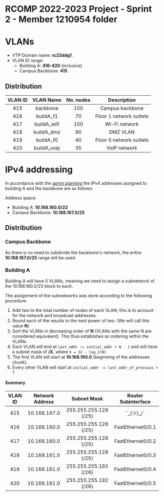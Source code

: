 RCOMP 2022-2023 Project - Sprint 2 - Member 1210954 folder
==========================================================

# VLANs

- VTP Domain name: **rc23ddg1**.
- VLAN ID range:
    + Building A: **416-420** (inclusive)
    + Campus Backbone: **415**

## Distribution

| VLAN ID   | VLAN Name     | No. nodes | Description               |
|:---------:|:-------------:|:---------:|:-------------------------:|
| 415       | backbone      | 100       | Campus backbone           |
| 416       | buildA_f1     | 70        | Floor 1 network outlets   |
| 417       | buildA_wifi   | 100       | Wi-Fi network             |
| 418       | buildA_dmz    | 90        | DMZ VLAN                  |
| 419       | buildA_f0     | 40        | Floor 0 network outlets   |
| 420       | buildA_voip   | 35        | VoIP network              |


# IPv4 addressing

In accordance with the [sprint planning](../planning.md) the IPv4 addresses assigned
to building A and the backbone are as follows:

Address space:
- Building A: **10.168.160.0/23**
- Campus Backbone: **10.168.167.0/25**

## Distribution

### Campus Backbone
As there is no need to subdivide the backbone's network, the entire **10.168.167.0/25** range
will be used.

### Building A
Building A will have 5 VLANs, meaning we need to assign a subnetwork of the 10.168.160.0/23
block to each.

The assignment of the subnetworks was done according to the following procedure:

1. Add two to the total number of nodes of each VLAN; this is to account for the
network and broadcast addresses.
2. Round each of the results to the next power of two. (We will call this value **N**)
3. Sort the VLANs in decreasing order of **N** (VLANs with the same N are considered equivalent).
This thus establishes an ordering within the VLANs.
4. Each VLAN will end at `last_addr := initial_addr + N - 1` and will have a subnet mask
of **/X**, where `X = 32 - log_2(N)`
5. The first VLAN will start at **10.168.160.0** (beginning of the addresses chunk).
6. Every other VLAN will start at `initial_addr := last_addr_of_previous + 1`


#### Summary

| VLAN ID   | Network Address   | Subnet Mask           | Router Subinterface   |
|:----------:|:----------------:|:---------------------:|:---------------------:|
| 415       | 10.168.167.0      | 255.255.255.128 (/25) | ¯\_(ツ)_/¯            |
| 416       | 10.168.160.0      | 255.255.255.128 (/25) | FastEthernet0/0.1     |
| 417       | 10.168.160.0      | 255.255.255.128 (/25) | FastEthernet0/0.2     |
| 418       | 10.168.161.0      | 255.255.255.128 (/25) | FastEthernet0/0.3     |
| 419       | 10.168.161.0      | 255.255.255.192 (/26) | FastEthernet0/0.4     |
| 420       | 10.168.161.0      | 255.255.255.192 (/26) | FastEthernet0/0.5     |
